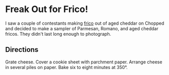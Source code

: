 # Freak Out for Frico!

I saw a couple of contestants making [frico](http://thecocinamonologues.com/2012/04/03/freak-out-for-frico/) out of aged cheddar on Chopped and decided to make a sampler of Parmesan, Romano, and aged cheddar fricos. They didn't last long enough to photograph.

## Directions

Grate cheese.  Cover a cookie sheet with parchment paper.  Arrange cheese in several piles on paper.  Bake six to eight minutes at 350°.
